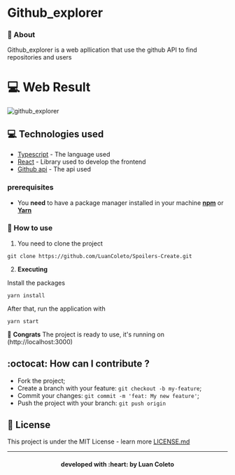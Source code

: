 # Github_explorer 

### :bookmark: About 

Github_explorer is a web apllication that use the github API to find repositories and users

# :computer: Web Result


![github_explorer](https://user-images.githubusercontent.com/50886716/86296889-48f79c00-bbd0-11ea-8acc-deeeb9f3d216.gif)


## :computer: Technologies used
 
* [Typescript](https://www.typescriptlang.org/) - The language used
* [React](https://pt-br.reactjs.org/) - Library used to develop the frontend
* [Github api](https://developer.github.com/v3/) - The api used



### prerequisites

- You **need** to have a package manager installed in your machine **[npm](https://www.npmjs.com/)** or **[Yarn](https://yarnpkg.com/)**

### :rocket: How to use 

1. You need to clone the project

```
git clone https://github.com/LuanColeto/Spoilers-Create.git
```


2. **Executing**


Install the packages

```
yarn install
```

After that, run the application with

```
yarn start
```

 :tada: **Congrats** The project is ready to use, it's running on (http://localhost:3000)



## :octocat: How can I contribute ?

- Fork the project;
- Create a branch with your feature: `git checkout -b my-feature`;
- Commit your changes: `git commit -m 'feat: My new feature'`;
- Push the project with your branch: `git push origin`


## :memo: License

This project is under the MIT License - learn more [LICENSE.md](LICENSE.md)

---

<h4 align="center"> developed with :heart: by Luan Coleto </h4>
